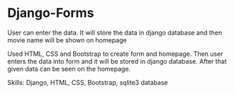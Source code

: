 # Django-Forms
User can enter the data. It will store the data in django database and then movie name will be shown on homepage

Used HTML, CSS and Bootstrap to create form and homepage. 
Then user enters the data into form and it will be stored in django database.
After that given data can be seen on the homepage.

Skills: Django, HTML, CSS, Bootstrap, sqlite3 database
